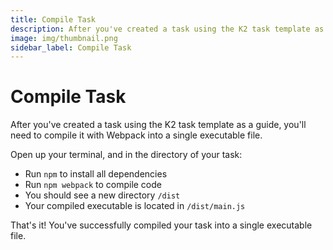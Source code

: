 ```yaml
---
title: Compile Task
description: After you've created a task using the K2 task template as a guide, you'll need to compile it with Webpack into a single executable file.
image: img/thumbnail.png
sidebar_label: Compile Task
---
```


# Compile Task

After you've created a task using the K2 task template as a guide, you'll need to compile it with Webpack into a single executable file.

Open up your terminal, and in the directory of your task:

- Run `npm` to install all dependencies
- Run `npm webpack` to compile code
- You should see a new directory `/dist`
- Your compiled executable is located in `/dist/main.js`

That's it! You've successfully compiled your task into a single executable file.
